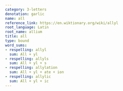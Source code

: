 ```yaml
---
category: 3-letters
denotation: garlic
name: all
reference_link: https://en.wiktionary.org/wiki/allyl
root_language: Latin
root_name: allium
title: all
type: bound
word_sums:
- respelling: allyl
  sum: All + yl
- respelling: allyls
  sum: All + yl + s
- respelling: allylation
  sum: All + yl + ate + ion
- respelling: allylic
  sum: All + yl + ic
---
```

